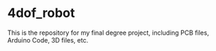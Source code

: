 # 4dof_robot
This is the repository for my final degree project, including PCB files, Arduino Code, 3D files, etc.
